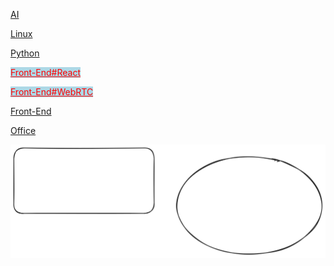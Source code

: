 
[AI](AI.md) 

[Linux](Linux.md)  

[Python](Python.md)  

<a href="Front-End.md#react"  style="color:red;background: lightblue;">Front-End#React</a>

<a href="Front-End.md#webrtc"  style="color:red;background: lightblue;">Front-End#WebRTC</a>

[Front-End](Front-End.md)  

[Office](Office.md)  

![测试](img/12345.svg)


